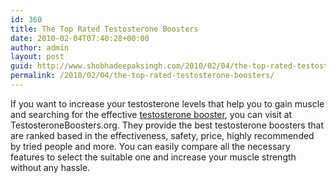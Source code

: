 ```yaml
---
id: 360
title: The Top Rated Testosterone Boosters
date: 2010-02-04T07:40:28+00:00
author: admin
layout: post
guid: http://www.shobhadeepaksingh.com/2010/02/04/the-top-rated-testosterone-boosters/
permalink: /2010/02/04/the-top-rated-testosterone-boosters/
---
```

If you want to increase your testosterone levels that help you to gain muscle and searching for the effective [testosterone booster](http://testosteroneboosters.org/), you can visit at TestosteroneBoosters.org. They provide the best testosterone boosters that are ranked based in the effectiveness, safety, price, highly recommended by tried people and more. You can easily compare all the necessary features to select the suitable one and increase your muscle strength without any hassle.